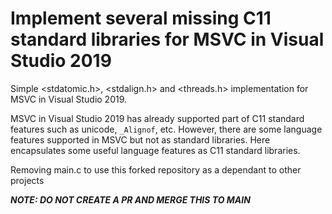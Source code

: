 # Implement several missing C11 standard libraries for MSVC in Visual Studio 2019
Simple <stdatomic.h>, <stdalign.h> and <threads.h> implementation for MSVC in Visual Studio 2019.

MSVC in Visual Studio 2019 has already supported part of C11 standard features such as unicode, `_Alignof`, etc. However, there are some language features supported in MSVC but not as standard libraries. Here encapsulates some useful language features as C11 standard libraries.

Removing main.c to use this forked repository as a dependant to other projects

*******NOTE: DO NOT CREATE A PR AND MERGE THIS TO MAIN*******
